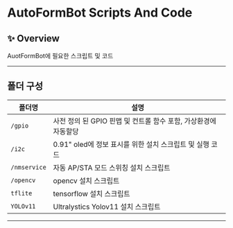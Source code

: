 # AutoFormBot Scripts And Code

## ✨ Overview

AuotFormBot에 필요한 스크립트 및 코드  

---

## 폴더 구성

| 폴더명 | 설명 |
|--------|---------|
| `/gpio` | 사전 정의 된 GPIO 핀맵 및 컨트롤 함수 포함, 가상환경에 자동할당 |
| `/i2c` | 0.91" oled에 정보 표시를 위한 설치 스크립트 및 실행 코드 |
| `/nmservice` | 자동 AP/STA 모드 스위칭 설치 스크립트 |
| `/opencv` | opencv 설치 스크립트 |
| `tflite` | tensorflow 설치 스크립트 |
| `YOLOv11` | Ultralystics Yolov11 설치 스크립트 |

---